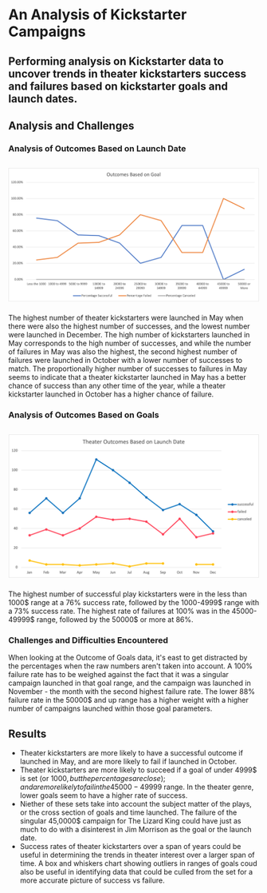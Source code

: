 # An Analysis of Kickstarter Campaigns
Performing analysis on Kickstarter data to uncover trends in theater kickstarters success and failures based on kickstarter goals and launch dates.
---
## Analysis and Challenges

### Analysis of Outcomes Based on Launch Date

![Theater Outcome vs Goals](https://github.com/mmdemars/kickstarter-analysis/blob/resources/Outcomes_vs_Goals.png)
---
The highest number of theater kickstarters were launched in May when there were also the highest number of successes, and the lowest number were launched in December. The high number of kickstarters launched in May corresponds to the high number of successes, and while the number of failures in May was also the highest, the second highest number of failures were launched in October with a lower number of successes to match. The proportionally higher number of successes to failures in May seems to indicate that a theater kickstarter launched in May has a better chance of success than any other time of the year, while a theater kickstarter launched in October has a higher chance of failure.

### Analysis of Outcomes Based on Goals

![Theater Outcomes vs Goals](https://github.com/mmdemars/kickstarter-analysis/blob/resources/Theater_Outcomes_vs_Launch.png)
---
The highest number of successful play kickstarters were in the less than 1000$ range at a 76% success rate, followed by the 1000-4999$ range with a 73% success rate. The highest rate of failures at 100% was in the 45000-49999$ range, followed by the 50000$ or more at 86%. 

### Challenges and Difficulties Encountered

When looking at the Outcome of Goals data, it's east to get distracted by the percentages when the raw numbers aren't taken into account. A 100% failure rate has to be weighed against the fact that it was a singular campaign launched in that goal range, and the campaign was launched in November - the month with the second highest failure rate. The lower 88% failure rate in the 50000$ and up range has a higher weight with a higher number of campaigns launched within those goal parameters. 

## Results

- Theater kickstarters are more likely to have a successful outcome if launched in May, and are more likely to fail if launched in October.
- Theater kickstarters are more likely to succeed if a goal of under 4999$ is set (or 1000$, but the percentages are close); and are more likely to fail in the 45000-49999$ range. In the theater genre, lower goals seem to have a higher rate of success.
- Niether of these sets take into account the subject matter of the plays, or the cross section of goals and time launched. The failure of the singular 45,0000$ campaign for The Lizard King could have just as much to do with a disinterest in Jim Morrison as the goal or the launch date.
- Success rates of theater kickstarters over a span of years could be useful in determining the trends in theater interest over a larger span of time. A box and whiskers chart showing outliers in ranges of goals coud also be useful in identifying data that could be culled from the set for a more accurate picture of success vs failure.

